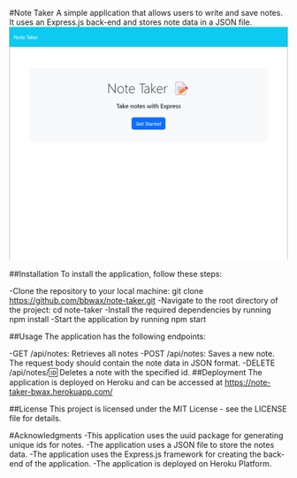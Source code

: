 #Note Taker
A simple application that allows users to write and save notes. It uses an Express.js back-end and stores note data in a JSON file.
![img](https://github.com/bbwax/miniature-eureka/blob/main/public/img/pic.png?raw=true)

##Installation
To install the application, follow these steps:

 -Clone the repository to your local machine: git clone https://github.com/bbwax/note-taker.git
-Navigate to the root directory of the project: cd note-taker
-Install the required dependencies by running npm install
-Start the application by running npm start

##Usage
The application has the following endpoints:

-GET /api/notes: Retrieves all notes
-POST /api/notes: Saves a new note. The request body should contain the note data in JSON format.
-DELETE /api/notes/:id: Deletes a note with the specified id.
##Deployment
The application is deployed on Heroku and can be accessed at https://note-taker-bwax.herokuapp.com/

##License
This project is licensed under the MIT License - see the LICENSE file for details.

#Acknowledgments
-This application uses the uuid package for generating unique ids for notes.
-The application uses a JSON file to store the notes data.
-The application uses the Express.js framework for creating the back-end of the application.
-The application is deployed on Heroku Platform.
